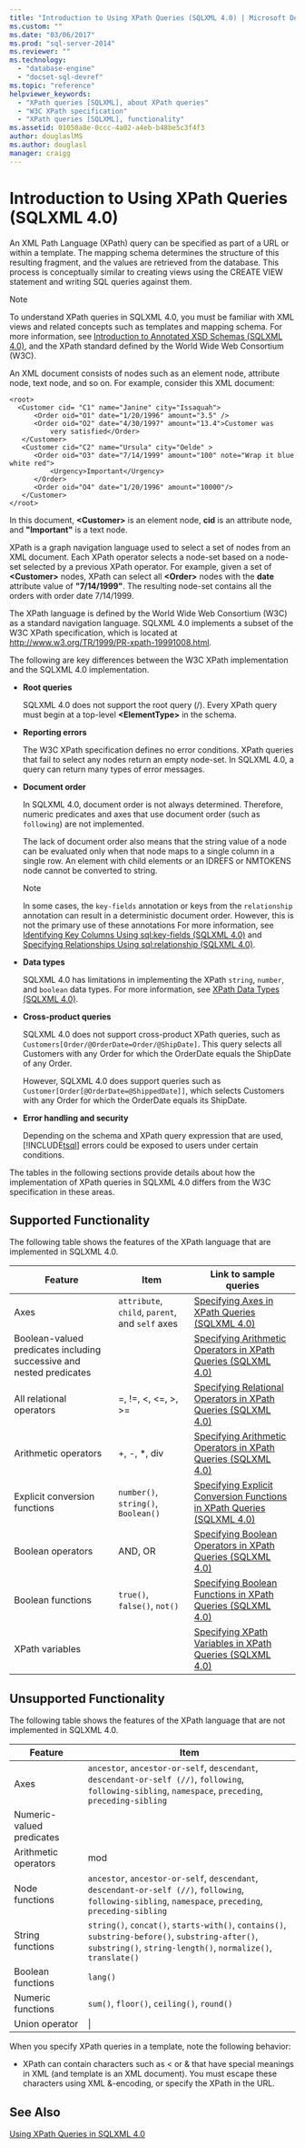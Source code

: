 ```yaml
---
title: "Introduction to Using XPath Queries (SQLXML 4.0) | Microsoft Docs"
ms.custom: ""
ms.date: "03/06/2017"
ms.prod: "sql-server-2014"
ms.reviewer: ""
ms.technology: 
  - "database-engine"
  - "docset-sql-devref"
ms.topic: "reference"
helpviewer_keywords: 
  - "XPath queries [SQLXML], about XPath queries"
  - "W3C XPath specification"
  - "XPath queries [SQLXML], functionality"
ms.assetid: 01050a8e-0ccc-4a02-a4eb-b48be5c3f4f3
author: douglaslMS
ms.author: douglasl
manager: craigg
---
```

# Introduction to Using XPath Queries (SQLXML 4.0)
  An XML Path Language (XPath) query can be specified as part of a URL or within a template. The mapping schema determines the structure of this resulting fragment, and the values are retrieved from the database. This process is conceptually similar to creating views using the CREATE VIEW statement and writing SQL queries against them.  
  
> [!NOTE]  
>  To understand XPath queries in SQLXML 4.0, you must be familiar with XML views and related concepts such as templates and mapping schema. For more information, see [Introduction to Annotated XSD Schemas &#40;SQLXML 4.0&#41;](../sqlxml/annotated-xsd-schemas/introduction-to-annotated-xsd-schemas-sqlxml-4-0.md), and the XPath standard defined by the World Wide Web Consortium (W3C).  
  
 An XML document consists of nodes such as an element node, attribute node, text node, and so on. For example, consider this XML document:  
  
```  
<root>  
  <Customer cid= "C1" name="Janine" city="Issaquah">  
      <Order oid="O1" date="1/20/1996" amount="3.5" />  
      <Order oid="O2" date="4/30/1997" amount="13.4">Customer was  
          very satisfied</Order>  
   </Customer>  
   <Customer cid="C2" name="Ursula" city="Oelde" >  
      <Order oid="O3" date="7/14/1999" amount="100" note="Wrap it blue white red">  
          <Urgency>Important</Urgency>  
      </Order>  
      <Order oid="O4" date="1/20/1996" amount="10000"/>  
   </Customer>  
</root>  
```  
  
 In this document, **\<Customer>** is an element node, **cid** is an attribute node, and **"Important"** is a text node.  
  
 XPath is a graph navigation language used to select a set of nodes from an XML document. Each XPath operator selects a node-set based on a node-set selected by a previous XPath operator. For example, given a set of **\<Customer>** nodes, XPath can select all **\<Order>** nodes with the **date** attribute value of **"7/14/1999"**. The resulting node-set contains all the orders with order date 7/14/1999.  
  
 The XPath language is defined by the World Wide Web Consortium (W3C) as a standard navigation language. SQLXML 4.0 implements a subset of the W3C XPath specification, which is located at http://www.w3.org/TR/1999/PR-xpath-19991008.html.  
  
 The following are key differences between the W3C XPath implementation and the SQLXML 4.0 implementation.  
  
-   **Root queries**  
  
     SQLXML 4.0 does not support the root query (/). Every XPath query must begin at a top-level **\<ElementType>** in the schema.  
  
-   **Reporting errors**  
  
     The W3C XPath specification defines no error conditions. XPath queries that fail to select any nodes return an empty node-set. In SQLXML 4.0, a query can return many types of error messages.  
  
-   **Document order**  
  
     In SQLXML 4.0, document order is not always determined. Therefore, numeric predicates and axes that use document order (such as `following`) are not implemented.  
  
     The lack of document order also means that the string value of a node can be evaluated only when that node maps to a single column in a single row. An element with child elements or an IDREFS or NMTOKENS node cannot be converted to string.  
  
    > [!NOTE]  
    >  In some cases, the `key-fields` annotation or keys from the `relationship` annotation can result in a deterministic document order. However, this is not the primary use of these annotations For more information, see [Identifying Key Columns Using sql:key-fields &#40;SQLXML 4.0&#41;](../sqlxml-annotated-xsd-schemas-using/identifying-key-columns-using-sql-key-fields-sqlxml-4-0.md) and [Specifying Relationships Using sql:relationship &#40;SQLXML 4.0&#41;](../sqlxml-annotated-xsd-schemas-using/specifying-relationships-using-sql-relationship-sqlxml-4-0.md).  
  
-   **Data types**  
  
     SQLXML 4.0 has limitations in implementing the XPath `string`, `number`, and `boolean` data types. For more information, see [XPath Data Types &#40;SQLXML 4.0&#41;](xpath-data-types-sqlxml-4-0.md).  
  
-   **Cross-product queries**  
  
     SQLXML 4.0 does not support cross-product XPath queries, such as `Customers[Order/@OrderDate=Order/@ShipDate]`. This query selects all Customers with any Order for which the OrderDate equals the ShipDate of any Order.  
  
     However, SQLXML 4.0 does support queries such as `Customer[Order[@OrderDate=@ShippedDate]]`, which selects Customers with any Order for which the OrderDate equals its ShipDate.  
  
-   **Error handling and security**  
  
     Depending on the schema and XPath query expression that are used, [!INCLUDE[tsql](../../includes/tsql-md.md)] errors could be exposed to users under certain conditions.  
  
 The tables in the following sections provide details about how the implementation of XPath queries in SQLXML 4.0 differs from the W3C specification in these areas.  
  
## Supported Functionality  
 The following table shows the features of the XPath language that are implemented in SQLXML 4.0.  
  
|Feature|Item|Link to sample queries|  
|-------------|----------|----------------------------|  
|Axes|`attribute`, `child`, `parent`, and `self` axes|[Specifying Axes in XPath Queries &#40;SQLXML 4.0&#41;](samples/specifying-axes-in-xpath-queries-sqlxml-4-0.md)|  
|Boolean-valued predicates including successive and nested predicates||[Specifying Arithmetic Operators in XPath Queries &#40;SQLXML 4.0&#41;](samples/specifying-arithmetic-operators-in-xpath-queries-sqlxml-4-0.md)|  
|All relational operators|=, !=, <, \<=, >, >=|[Specifying Relational Operators in XPath Queries &#40;SQLXML 4.0&#41;](samples/specifying-relational-operators-in-xpath-queries-sqlxml-4-0.md)|  
|Arithmetic operators|+, -, *, div|[Specifying Arithmetic Operators in XPath Queries &#40;SQLXML 4.0&#41;](samples/specifying-arithmetic-operators-in-xpath-queries-sqlxml-4-0.md)|  
|Explicit conversion functions|`number()`, `string()`, `Boolean()`|[Specifying Explicit Conversion Functions in XPath Queries &#40;SQLXML 4.0&#41;](samples/specifying-explicit-conversion-functions-in-xpath-queries-sqlxml-4-0.md)|  
|Boolean operators|AND, OR|[Specifying Boolean Operators in XPath Queries &#40;SQLXML 4.0&#41;](samples/specifying-boolean-operators-in-xpath-queries-sqlxml-4-0.md)|  
|Boolean functions|`true()`, `false()`, `not()`|[Specifying Boolean Functions in XPath Queries &#40;SQLXML 4.0&#41;](samples/specifying-boolean-functions-in-xpath-queries-sqlxml-4-0.md)|  
|XPath variables||[Specifying XPath Variables in XPath Queries &#40;SQLXML 4.0&#41;](samples/specifying-xpath-variables-in-xpath-queries-sqlxml-4-0.md)|  
  
## Unsupported Functionality  
 The following table shows the features of the XPath language that are not implemented in SQLXML 4.0.  
  
|Feature|Item|  
|-------------|----------|  
|Axes|`ancestor`, `ancestor-or-self`, `descendant`, `descendant-or-self (//)`, `following`, `following-sibling`, `namespace`, `preceding`, `preceding-sibling`|  
|Numeric-valued predicates||  
|Arithmetic operators|mod|  
|Node functions|`ancestor`, `ancestor-or-self`, `descendant`, `descendant-or-self (//)`, `following`, `following-sibling`, `namespace`, `preceding`, `preceding-sibling`|  
|String functions|`string()`, `concat()`, `starts-with()`, `contains()`, `substring-before()`, `substring-after()`, `substring()`, `string-length()`, `normalize()`, `translate()`|  
|Boolean functions|`lang()`|  
|Numeric functions|`sum()`, `floor()`, `ceiling()`, `round()`|  
|Union operator|&#124;|  
  
 When you specify XPath queries in a template, note the following behavior:  
  
-   XPath can contain characters such as < or & that have special meanings in XML (and template is an XML document). You must escape these characters using XML &-encoding, or specify the XPath in the URL.  
  
## See Also  
 [Using XPath Queries in SQLXML 4.0](using-xpath-queries-in-sqlxml-4-0.md)  
  
  
